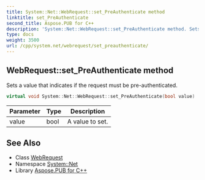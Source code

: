 ```yaml
---
title: System::Net::WebRequest::set_PreAuthenticate method
linktitle: set_PreAuthenticate
second_title: Aspose.PUB for C++
description: 'System::Net::WebRequest::set_PreAuthenticate method. Sets a value that indicates if the request must be pre-authenticated in C++.'
type: docs
weight: 3500
url: /cpp/system.net/webrequest/set_preauthenticate/
---
```

## WebRequest::set_PreAuthenticate method


Sets a value that indicates if the request must be pre-authenticated.

```cpp
virtual void System::Net::WebRequest::set_PreAuthenticate(bool value)
```


| Parameter | Type | Description |
| --- | --- | --- |
| value | bool | A value to set. |

## See Also

* Class [WebRequest](../)
* Namespace [System::Net](../../)
* Library [Aspose.PUB for C++](../../../)
